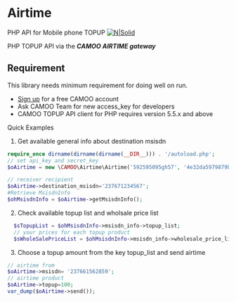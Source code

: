# Airtime
PHP API for Mobile phone TOPUP
[![N|Solid](https://www.camoo.cm/img/icon/camoo_logo_thom1.png)](https://www.camoo.cm/)

PHP TOPUP API via the **_CAMOO AIRTIME gateway_**

Requirement
-----------

This library needs minimum requirement for doing well on run.

   - [Sign up](https://www.camoo.cm/join) for a free CAMOO account
   - Ask CAMOO Team for new access_key for developers
   - CAMOO TOPUP API client for PHP requires version 5.5.x and above

Quick Examples

1) Get available general info about destination msisdn
```php
require_once dirname(dirname(dirname(__DIR__))) . '/autoload.php';
// set api_key and secret_key
$oAirtime = new \CAMOO\Airtime\Airtime('592595095gh57', '4e32da5979879b89479847b9798479494984');

// receiver recipient
$oAirtime->destination_msisdn='237671234567';
#Retrieve MsisdnInfo
$ohMsisdnInfo = $oAirtime->getMsisdnInfo();
```
2) Check available topup list and wholsale price list
```php
  $sTopupList = $ohMsisdnInfo->msisdn_info->topup_list;
  // your prices for each topup product
  $sWholeSalePriceList = $ohMsisdnInfo->msisdn_info->wholesale_price_list;
```
3) Choose a topup amount from the key topup_list and send airtime
```php
// airtime from
$oAirtime->msisdn= '237661562859';
// airtime product
$oAirtime->topup=100;
var_dump($oAirtime->send());
  ```
